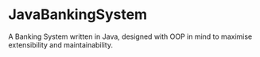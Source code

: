 # JavaBankingSystem
A Banking System written in Java, designed with OOP in mind to maximise extensibility and maintainability.
